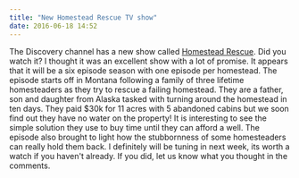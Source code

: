 ```yaml
---
title: "New Homestead Rescue TV show"
date: 2016-06-18 14:52
---
```


The Discovery channel has a new show called [Homestead Rescue](http://www.blakestinyhouse.com/sketchup-files.html).  Did you watch it?  I thought it was an excellent show with a lot of promise.  It appears that it will be a six episode season with one episode per homestead.  The episode starts off in Montana following a family of three lifetime homesteaders as they try to rescue a failing homestead.  They are a father, son and daughter from Alaska tasked with turning around the homestead in ten days.  They paid $30k for 11 acres with 5 abandoned cabins but we soon find out they have no water on the property!  It is interesting to see the simple solution they use to buy time until they can afford a well.  The episode also brought to light how the stubbornness of some homesteaders can really hold them back.  I definitely will be tuning in next week, its worth a watch if you haven't already.  If you did, let us know what you thought in the comments.
